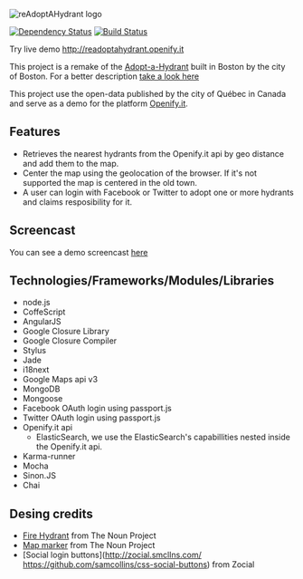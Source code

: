 ![reAdoptAHydrant logo](https://raw.github.com/OpenifyIt/reAdoptAHydrant/master/public/images/logo.png "reAdoptAHydrant")

[![Dependency Status](https://gemnasium.com/OpenifyIt/reAdoptAHydrant.png)](https://gemnasium.com/OpenifyIt/reAdoptAHydrant)
[![Build Status](https://travis-ci.org/OpenifyIt/reAdoptAHydrant.png)](https://travis-ci.org/OpenifyIt/reAdoptAHydrant)

Try live demo http://readoptahydrant.openify.it

This project is a remake of the [Adopt-a-Hydrant](http://example.com/) built in Boston by the city of Boston. For a better description [take a look here](http://commons.codeforamerica.org/apps/adopt-hydrant "Adopt-a-Hydrant description")

This project use the open-data published by the city of Québec in Canada and serve as a demo for the platform [Openify.it](http://www.openify.it).

## Features
+ Retrieves the nearest hydrants from the Openify.it api by geo distance and add them to the map.
+ Center the map using the geolocation of the browser. If it's not supported the map is centered in the old town.
+ A user can login with Facebook or Twitter to adopt one or more hydrants and claims resposibility for it.

## Screencast
You can see a demo screencast [here](http://frxpoulin.wistia.com/medias/urbgoa1x7w)

## Technologies/Frameworks/Modules/Libraries
+ node.js
+ CoffeScript
+ AngularJS
+ Google Closure Library
+ Google Closure Compiler
+ Stylus
+ Jade
+ i18next
+ Google Maps api v3
+ MongoDB
+ Mongoose
+ Facebook OAuth login using passport.js
+ Twitter OAuth login using passport.js
+ Openify.it api
    + ElasticSearch, we use the ElasticSearch's capabillities nested inside the Openify.it api.
+ Karma-runner
+ Mocha
+ Sinon.JS
+ Chai

## Desing credits
+ [Fire Hydrant](http://thenounproject.com/noun/fire-hydrant/#icon-No508) from The Noun Project
+ [Map marker](http://thenounproject.com/noun/map-marker/#icon-No5552) from The Noun Project
+ [Social login buttons](http://zocial.smcllns.com/ https://github.com/samcollins/css-social-buttons) from Zocial

